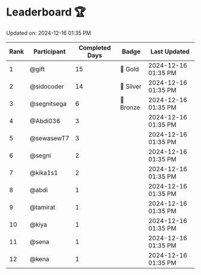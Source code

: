 # Leaderboard 🏆

Updated on: 2024-12-16 01:35 PM

| Rank | Participant       | Completed Days | Badge      | Last Updated         |
|------|-------------------|----------------|------------|----------------------|
| 1    | @gift             | 15             | 🏅 Gold     | 2024-12-16 01:35 PM |
| 2    | @sidocoder        | 14             | 🥈 Silver   | 2024-12-16 01:35 PM |
| 3    | @segnitsega       | 6              | 🥉 Bronze   | 2024-12-16 01:35 PM |
| 4    | @Abdi036          | 3              |            | 2024-12-16 01:35 PM |
| 5    | @sewasewT7        | 3              |            | 2024-12-16 01:35 PM |
| 6    | @segni            | 2              |            | 2024-12-16 01:35 PM |
| 7    | @kika1s1          | 2              |            | 2024-12-16 01:35 PM |
| 8    | @abdi             | 1              |            | 2024-12-16 01:35 PM |
| 9    | @tamirat          | 1              |            | 2024-12-16 01:35 PM |
| 10   | @kiya             | 1              |            | 2024-12-16 01:35 PM |
| 11   | @sena             | 1              |            | 2024-12-16 01:35 PM |
| 12   | @kena             | 1              |            | 2024-12-16 01:35 PM |
